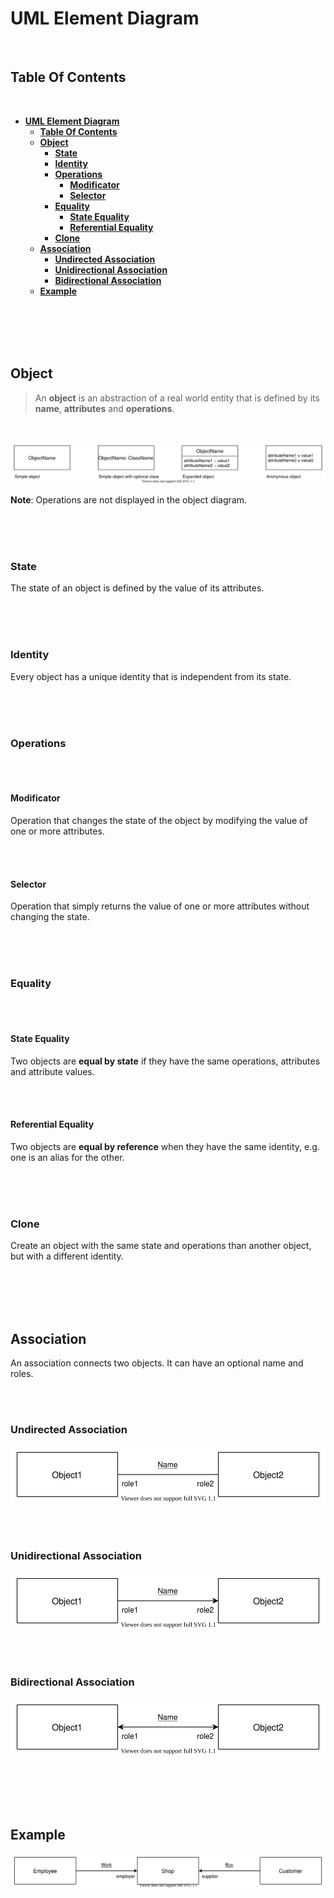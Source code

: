 # **UML Element Diagram**
<br>

## **Table Of Contents**
<br>

- [**UML Element Diagram**](#uml-element-diagram)
  - [**Table Of Contents**](#table-of-contents)
  - [**Object**](#object)
    - [**State**](#state)
    - [**Identity**](#identity)
    - [**Operations**](#operations)
      - [**Modificator**](#modificator)
      - [**Selector**](#selector)
    - [**Equality**](#equality)
      - [**State Equality**](#state-equality)
      - [**Referential Equality**](#referential-equality)
    - [**Clone**](#clone)
  - [**Association**](#association)
    - [**Undirected Association**](#undirected-association)
    - [**Unidirectional Association**](#unidirectional-association)
    - [**Bidirectional Association**](#bidirectional-association)
  - [**Example**](#example)

<br>
<br>
<br>
<br>

## **Object**

> An **object** is an abstraction of a real world entity that is defined by its **name**, **attributes** and **operations**.

<br>

![object diagram](./pictures/uml_object_diagram.svg)

**Note**: Operations are not displayed in the object diagram.

<br>
<br>
<br>

### **State**

The state of an object is defined by the value of its attributes.

<br>
<br>
<br>

### **Identity**

Every object has a unique identity that is independent from its state.

<br>
<br>
<br>

### **Operations**
<br>
<br>

#### **Modificator**

Operation that changes the state of the object by modifying the value of one or more attributes.

<br>
<br>

#### **Selector**

Operation that simply returns the value of one or more attributes without changing the state.

<br>
<br>
<br>

### **Equality**
<br>
<br>

#### **State Equality**

Two objects are **equal by state** if they have the same operations, attributes and attribute values.

<br>
<br>

#### **Referential Equality**

Two objects are **equal by reference** when they have the same identity, e.g. one is an alias for the other.

<br>
<br>
<br>

### **Clone**

Create an object with the same state and operations than another object, but with a different identity.

<br>
<br>
<br>
<br>

## **Association**

An association connects two objects. It can have an optional name and roles.

<br>
<br>

### **Undirected Association**

![undirectedAssociation](./pictures/uml_object_diagram_undirected_association.svg)

<br>
<br>

### **Unidirectional Association**

![unidirectionalAssociation](./pictures/uml_object_diagram_unidirectional_association.svg)

<br>
<br>

### **Bidirectional Association**

![bidirectionalAssociation](./pictures/uml_object_diagram_bidirectional_association.svg)

<br>
<br>
<br>
<br>

## **Example**

![example](./pictures/uml_object_diagram_example.svg)